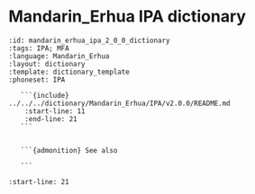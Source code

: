 
# Mandarin_Erhua IPA dictionary

``````{dictionary} Mandarin_Erhua IPA dictionary
:id: mandarin_erhua_ipa_2_0_0_dictionary
:tags: IPA; MFA
:language: Mandarin_Erhua
:layout: dictionary
:template: dictionary_template
:phoneset: IPA

   ```{include} ../../../dictionary/Mandarin_Erhua/IPA/v2.0.0/README.md
    :start-line: 11
    :end-line: 21
   ```


   ```{admonition} See also

   ```

``````

```{include} ../../../dictionary/Mandarin_Erhua/IPA/v2.0.0/README.md
:start-line: 21
```
